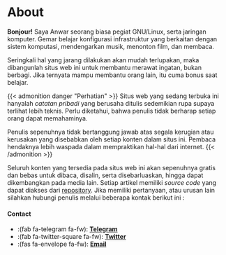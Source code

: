 # About

**Bonjour!** Saya Anwar seorang biasa pegiat GNU/Linux, serta jaringan komputer. Gemar belajar konfigurasi infrastruktur yang berkaitan dengan sistem komputasi, mendengarkan musik, menonton film, dan membaca.

Seringkali hal yang jarang dilakukan akan mudah terlupakan, maka dibangunlah situs web ini untuk membantu merawat ingatan, bukan berbagi. Jika ternyata mampu membantu orang lain, itu cuma bonus saat belajar.

{{< admonition danger "Perhatian" >}}
Situs web yang sedang terbuka ini hanyalah _catatan pribadi_ yang berusaha ditulis sedemikian rupa supaya terlihat lebih teknis. Perlu diketahui, bahwa penulis tidak berharap setiap orang dapat memahaminya.

Penulis sepenuhnya tidak bertanggung jawab atas segala kerugian atau kerusakan yang disebabkan oleh setiap konten dalam situs ini. Pembaca hendaknya lebih waspada dalam mempraktikan hal-hal dari internet. 
{{< /admonition >}}

Seluruh konten yang tersedia pada situs web ini akan sepenuhnya gratis dan bebas untuk dibaca, disalin, serta disebarluaskan, hingga dapat dikembangkan pada media lain. Setiap artikel memiliki _source code_ yang dapat diakses dari [repository](https://github.com/anwareset/blog). Jika memiliki pertanyaan, atau urusan lain silahkan hubungi penulis melalui beberapa kontak berikut ini :

#### Contact

* :(fab fa-telegram fa-fw): **[Telegram](https://t.me/mtrianwar)**
* :(fab fa-twitter-square fa-fw): **[Twitter](https://twitter.com/mtrianwar)**
* :(fas fa-envelope fa-fw): **[Email](mailto:trianwar@protonmail.com)**


